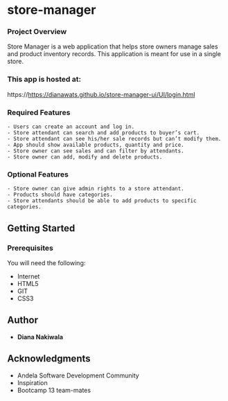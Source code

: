 # store-manager

### Project Overview
Store Manager is a web application that helps store owners manage sales and product inventory
records. This application is meant for use in a single store.

### This app is hosted at:
https://https://dianawats.github.io/store-manager-ui/UI/login.html

### Required Features
```
- Users can create an account and log in.
- Store attendant can search and add products to buyer’s cart.
- Store attendant can see his/her sale records but can’t modify them.
- App should show available products, quantity and price.
- Store owner can see sales and can filter by attendants.
- Store owner can add, modify and delete products. 
```
### Optional Features
```
- Store owner can give admin rights to a store attendant.
- Products should have categories.
- Store attendants should be able to add products to specific categories.
```
## Getting Started

### Prerequisites

You will need the following:
- Internet
- HTML5
- GIT
- CSS3

## Author

* **Diana Nakiwala**

## Acknowledgments

* Andela Software Development Community
* Inspiration
* Bootcamp 13 team-mates

